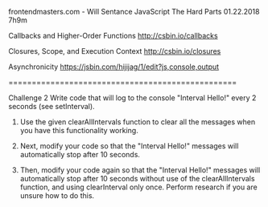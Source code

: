 frontendmasters.com - Will Sentance JavaScript The Hard Parts 01.22.2018 7h9m

Callbacks and Higher-Order Functions
http://csbin.io/callbacks

Closures, Scope, and Execution Context
http://csbin.io/closures

Asynchronicity
https://jsbin.com/hijijag/1/edit?js,console,output

=================================================

Challenge 2
Write code that will log to the console "Interval Hello!"
every 2 seconds (see setInterval).

1) Use the given clearAllIntervals function to clear all the messages
when you have this functionality working.

2) Next, modify your code so that the "Interval Hello!" messages
will automatically stop after 10 seconds.

3) Then, modify your code again so that the "Interval Hello!" messages
will automatically stop after 10 seconds
without use of the clearAllIntervals function,
and using clearInterval only once.
Perform research if you are unsure how to do this.